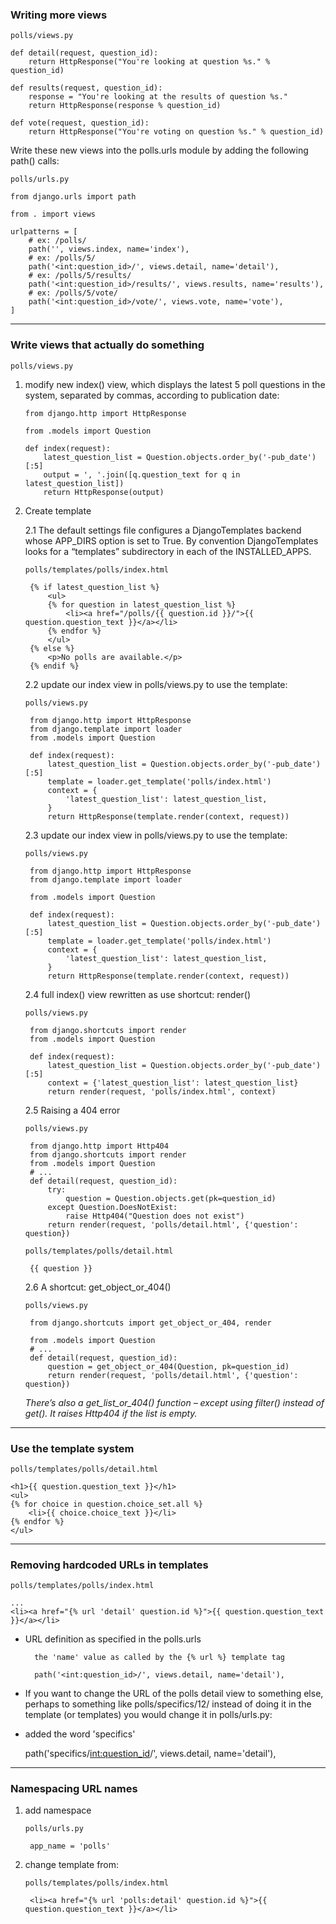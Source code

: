 ### Writing more views

`polls/views.py`

    def detail(request, question_id):
        return HttpResponse("You're looking at question %s." % question_id)

    def results(request, question_id):
        response = "You're looking at the results of question %s."
        return HttpResponse(response % question_id)

    def vote(request, question_id):
        return HttpResponse("You're voting on question %s." % question_id)

        
Write these new views into the polls.urls module by adding the following path() calls:

`polls/urls.py`

    from django.urls import path

    from . import views
    
    urlpatterns = [
        # ex: /polls/
        path('', views.index, name='index'),
        # ex: /polls/5/
        path('<int:question_id>/', views.detail, name='detail'),
        # ex: /polls/5/results/
        path('<int:question_id>/results/', views.results, name='results'),
        # ex: /polls/5/vote/
        path('<int:question_id>/vote/', views.vote, name='vote'),
    ]

------------------------------------------------------------------------------------
### Write views that actually do something

`polls/views.py`

 1. modify new index() view, which displays the latest 5 poll questions in the system, separated by commas, according to publication date:

        from django.http import HttpResponse
        
        from .models import Question
    
        def index(request):
            latest_question_list = Question.objects.order_by('-pub_date')[:5]
            output = ', '.join([q.question_text for q in latest_question_list])
            return HttpResponse(output)

2. Create template

    2.1 The default settings file configures a DjangoTemplates backend whose APP_DIRS option is set to True. 
    By convention DjangoTemplates looks for a “templates” subdirectory in each of the INSTALLED_APPS.

    `polls/templates/polls/index.html`

        {% if latest_question_list %}
            <ul>
            {% for question in latest_question_list %}
                <li><a href="/polls/{{ question.id }}/">{{ question.question_text }}</a></li>
            {% endfor %}
            </ul>
        {% else %}
            <p>No polls are available.</p>
        {% endif %}

    2.2 update our index view in polls/views.py to use the template:

    `polls/views.py`

        from django.http import HttpResponse
        from django.template import loader
        from .models import Question
    
        def index(request):
            latest_question_list = Question.objects.order_by('-pub_date')[:5]
            template = loader.get_template('polls/index.html')
            context = {
                'latest_question_list': latest_question_list,
            }
            return HttpResponse(template.render(context, request))

    2.3 update our index view in polls/views.py to use the template:

    `polls/views.py`

        from django.http import HttpResponse
        from django.template import loader
    
        from .models import Question
    
        def index(request):
            latest_question_list = Question.objects.order_by('-pub_date')[:5]
            template = loader.get_template('polls/index.html')
            context = {
                'latest_question_list': latest_question_list,
            }
            return HttpResponse(template.render(context, request))

    2.4 full index() view rewritten as use shortcut: render()

    `polls/views.py`

        from django.shortcuts import render
        from .models import Question
    
        def index(request):
            latest_question_list = Question.objects.order_by('-pub_date')[:5]
            context = {'latest_question_list': latest_question_list}
            return render(request, 'polls/index.html', context)

    2.5 Raising a 404 error

    `polls/views.py`

        from django.http import Http404
        from django.shortcuts import render
        from .models import Question
        # ...
        def detail(request, question_id):
            try:
                question = Question.objects.get(pk=question_id)
            except Question.DoesNotExist:
                raise Http404("Question does not exist")
            return render(request, 'polls/detail.html', {'question': question})

    `polls/templates/polls/detail.html`

        {{ question }}

    2.6 A shortcut: get_object_or_404()

    `polls/views.py`

        from django.shortcuts import get_object_or_404, render
    
        from .models import Question
        # ...
        def detail(request, question_id):
            question = get_object_or_404(Question, pk=question_id)
            return render(request, 'polls/detail.html', {'question': question})

    *There’s also a get_list_or_404() function – except using filter() instead of get(). It raises Http404 if the list is empty.*

------------------------------------------------------------------------------------
### Use the template system

`polls/templates/polls/detail.html`

    <h1>{{ question.question_text }}</h1>
    <ul>
    {% for choice in question.choice_set.all %}
        <li>{{ choice.choice_text }}</li>
    {% endfor %}
    </ul>

------------------------------------------------------------------------------------
### Removing hardcoded URLs in templates

`polls/templates/polls/index.html`

    ...
    <li><a href="{% url 'detail' question.id %}">{{ question.question_text }}</a></li>

* URL definition as specified in the polls.urls

        the 'name' value as called by the {% url %} template tag
    
        path('<int:question_id>/', views.detail, name='detail'),

* If you want to change the URL of the polls detail view to something else, perhaps to something like polls/specifics/12/ instead of doing it in the template (or templates) you would change it in polls/urls.py:

* added the word 'specifics'

    path('specifics/<int:question_id>/', views.detail, name='detail'),

------------------------------------------------------------------------------------
### Namespacing URL names

1. add namespace

    `polls/urls.py`
    
        app_name = 'polls'

2. change template from:

    `polls/templates/polls/index.html`
    
        <li><a href="{% url 'polls:detail' question.id %}">{{ question.question_text }}</a></li>
        
